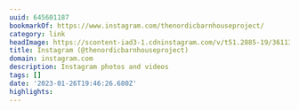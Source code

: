 ```yaml
---
uuid: 645601187
bookmarkOf: https://www.instagram.com/thenordicbarnhouseproject/
category: link
headImage: https://scontent-iad3-1.cdninstagram.com/v/t51.2885-19/361138364_1169447523987852_3127158070946103479_n.jpg?stp=dst-jpg_s100x100&_nc_cat=104&ccb=1-7&_nc_sid=8ae9d6&_nc_ohc=mPm88O7OZr4AX86876a&_nc_ht=scontent-iad3-1.cdninstagram.com&oh=00_AfBESpDNMCMZ18UYWEc70SmVC_J9ax1TPga-3teHNwxRuQ&oe=650592B8
title: Instagram (@thenordicbarnhouseproject)
domain: instagram.com
description: Instagram photos and videos
tags: []
date: '2023-01-26T19:46:26.680Z'
highlights: 
---
```



